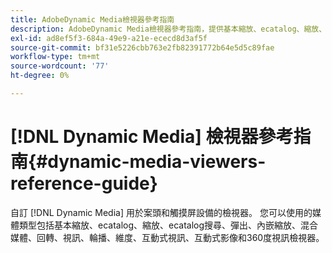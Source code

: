 ```yaml
---
title: AdobeDynamic Media檢視器參考指南
description: AdobeDynamic Media檢視器參考指南，提供基本縮放、ecatalog、縮放、ecatalog搜尋、彈出、內嵌縮放、混合媒體、回轉、視訊、輪播、維度、互動式視訊、互動式影像和視訊360檢視器。
exl-id: ad8ef5f3-684a-49e9-a21e-ececd8d3af5f
source-git-commit: bf31e5226cbb763e2fb82391772b64e5d5c89fae
workflow-type: tm+mt
source-wordcount: '77'
ht-degree: 0%

---
```


# [!DNL Dynamic Media] 檢視器參考指南{#dynamic-media-viewers-reference-guide}

自訂 [!DNL Dynamic Media] 用於案頭和觸摸屏設備的檢視器。 您可以使用的媒體類型包括基本縮放、ecatalog、縮放、ecatalog搜尋、彈出、內嵌縮放、混合媒體、回轉、視訊、輪播、維度、互動式視訊、互動式影像和360度視訊檢視器。
